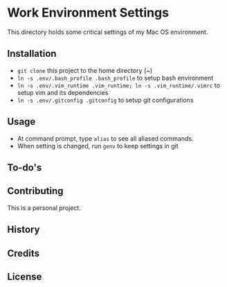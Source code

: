 # Work Environment Settings

This directory holds some critical settings of my Mac OS environment.

## Installation

- `git clone` this project to the home directory (~)
- `ln -s .env/.bash_profile .bash_profile` to setup bash environment
- `ln -s .env/.vim_runtime .vim_runtime; ln -s .vim_runtime/.vimrc` to setup vim and its dependencies
- `ln -s .env/.gitconfig .gitconfig` to setup git configurations

## Usage

- At command prompt, type `alias` to see all aliased commands.
- When setting is changed, run `genv` to keep settings in git

## To-do's


## Contributing

This is a personal project.

## History


## Credits


## License
